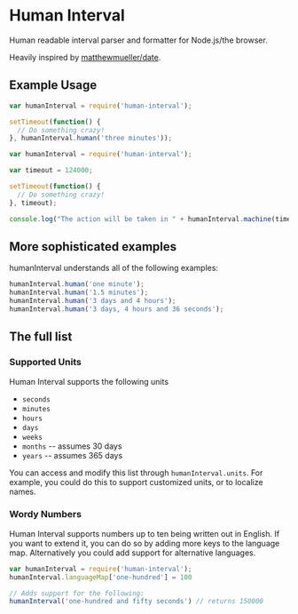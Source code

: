 # Human Interval
Human readable interval parser and formatter for Node.js/the browser.

Heavily inspired by
[matthewmueller/date](http://github.com/matthewmueller/date).


## Example Usage

```js
var humanInterval = require('human-interval');

setTimeout(function() {
  // Do something crazy!
}, humanInterval.human('three minutes'));

```

```js
var humanInterval = require('human-interval');

var timeout = 124000;

setTimeout(function() {
  // Do something crazy!
}, timeout);

console.log("The action will be taken in " + humanInterval.machine(timeout));

```

## More sophisticated examples

humanInterval understands all of the following examples:

```js
humanInterval.human('one minute');
humanInterval.human('1.5 minutes');
humanInterval.human('3 days and 4 hours');
humanInterval.human('3 days, 4 hours and 36 seconds');
```

## The full list

### Supported Units

Human Interval supports the following units

- `seconds`
- `minutes`
- `hours`
- `days`
- `weeks`
- `months` -- assumes 30 days
- `years` -- assumes 365 days

You can access and modify this list through `humanInterval.units`. For example, you could do this to support customized units, or to localize names.

### Wordy Numbers

Human Interval supports numbers up to ten being written out in English. If you
want to extend it, you can do so by adding more keys to the language map.
Alternatively you could add support for alternative languages.

```js
var humanInterval = require('human-interval');
humanInterval.languageMap['one-hundred'] = 100

// Adds support for the following:
humanInterval('one-hundred and fifty seconds') // returns 150000
```
